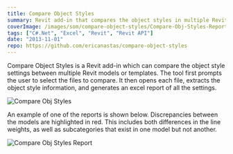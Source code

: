```yaml
---
title: Compare Object Styles
summary: Revit add-in that compares the object styles in multiple Revit models
coverImage: /images/som/compare-object-styles/Compare-Obj-Styles-Report.png
tags: ["C#.Net", "Excel", "Revit", "Revit API"]
date: "2013-11-01"
repo: https://github.com/ericanastas/compare-object-styles
---
```


Compare Object Styles is a Revit add-in which can compare the object style settings between multiple Revit models or templates. The tool first prompts the user to select the files to compare. It then opens each file, extracts the object style information, and generates an excel report of all the settings.

![Compare Obj Styles](/images/som/compare-object-styles/Compare-Obj-Styles-Report.png)

An example of one of the reports is shown below. Discrepancies between the models are highlighted in red. This includes both differences in the line weights, as well as subcategories that exist in one model but not another.

![Compare Obj Styles Report](/images/som/compare-object-styles/Compare-Obj-Styles-Report.png)
